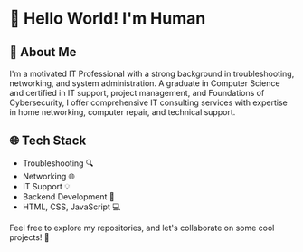 # 👋 Hello World! I'm Human

## 🚀 About Me
I'm a motivated IT Professional with a strong background in troubleshooting, networking, and system administration. A graduate in Computer Science and certified in IT support, project management, and Foundations of Cybersecurity, I offer comprehensive IT consulting services with expertise in home networking, computer repair, and technical support.

## 🌐 Tech Stack
- Troubleshooting 🔍
- Networking 🌐
- IT Support 💡
- Backend Development 🚀
- HTML, CSS, JavaScript 💻


Feel free to explore my repositories, and let's collaborate on some cool projects! 🚀
